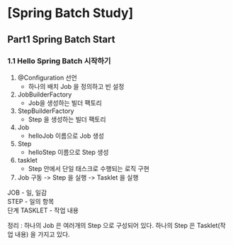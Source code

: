 # [Spring Batch Study]


## Part1 Spring Batch Start 

### 1.1 Hello Spring Batch 시작하기

1. @Configuration 선언
    - 하나의 배치 Job 을 정의하고 빈 설정
2. JobBuilderFactory
    - Job을 생성하는 빌더 팩토리
3. StepBuilderFactory
    - Step 을 생성하는 빌더 팩토리
4. Job
    - helloJob 이름으로 Job 생성
5. Step
    - helloStep 이름으로 Step 생성
6. tasklet
    - Step 안에서 단일 태스크로 수행되는 로직 구현
7. Job 구동 -> Step 을 실행 -> Tasklet 을 실행

JOB - 일, 일감 <br>
STEP - 일의 항목 <br> 
단계 TASKLET - 작업 내용


정리 : 하나의 Job 은 여러개의 Step 으로 구성되어 있다. 하나의 Step 은 Tasklet(작업 내용) 을 가지고 있다.

